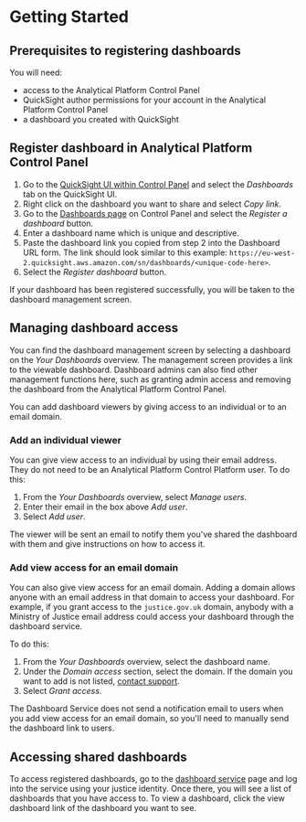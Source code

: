 # Getting Started

## Prerequisites to registering dashboards

You will need:

* access to the Analytical Platform Control Panel
* QuickSight author permissions for your account in the Analytical Platform Control Panel
* a dashboard you created with QuickSight


## Register dashboard in Analytical Platform Control Panel

1. Go to the [QuickSight UI within Control Panel] and select the *Dashboards* tab on the QuickSight UI. 
1. Right click on the dashboard you want to share and select *Copy link*. 
1. Go to the [Dashboards page] on Control Panel and select the *Register a dashboard* button. 
1. Enter a dashboard name which is unique and descriptive. 
1. Paste the dashboard link you copied from step 2 into the Dashboard URL form. The link should look similar to this example: `https://eu-west-2.quicksight.aws.amazon.com/sn/dashboards/<unique-code-here>`. 
1. Select the *Register dashboard* button. 

If your dashboard has been registered successfully, you will be taken to the dashboard management screen.

## Managing dashboard access

You can find the dashboard management screen by selecting a dashboard on the *Your Dashboards* overview. The management screen provides a link to the viewable dashboard. Dashboard admins can also find other management functions here, such as granting admin access and removing the dashboard from the Analytical Platform Control Panel. 

You can add dashboard viewers by giving access to an individual or to an email domain.

### Add an individual viewer

You can give view access to an individual by using their email address. They do not need to be an Analytical Platform Control Platform user. To do this:

1. From the *Your Dashboards* overview, select *Manage users*.
1. Enter their email in the box above *Add user*. 
1. Select *Add user*. 

The viewer will be sent an email to notify them you've shared the dashboard with them and give instructions on how to access it. 

### Add view access for an email domain

You can also give view access for an email domain. Adding a domain allows anyone with an email address in that domain to access your dashboard. For example, if you grant access to the `justice.gov.uk` domain, anybody with a Ministry of Justice email address could access your dashboard through the dashboard service. 

To do this:
1. From the *Your Dashboards* overview, select the dashboard name. 
1. Under the *Domain access* section, select the domain. If the domain you want to add is not listed, [contact support](/./support.html). 
1. Select *Grant access*. 

The Dashboard Service does not send a notification email to users when you add view access for an email domain, so you'll need to manually send the dashboard link to users.

## Accessing shared dashboards

To access registered dashboards, go to the [dashboard service] page and log into the service using your justice identity. Once there, you will see a list of dashboards that you have access to. To view a dashboard, click the view dashboard link of the dashboard you want to see.

<!-- External links -->

[QuickSight UI within Control Panel]: https://controlpanel.services.analytical-platform.service.justice.gov.uk/quicksight/
[dashboards page]: https://controlpanel.services.analytical-platform.service.justice.gov.uk/dashboards/
[dashboard service]: https://dashboards.analytical-platform.service.justice.gov.uk/dashboards/
